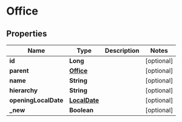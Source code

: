 
# Office

## Properties
Name | Type | Description | Notes
------------ | ------------- | ------------- | -------------
**id** | **Long** |  |  [optional]
**parent** | [**Office**](Office.md) |  |  [optional]
**name** | **String** |  |  [optional]
**hierarchy** | **String** |  |  [optional]
**openingLocalDate** | [**LocalDate**](LocalDate.md) |  |  [optional]
**_new** | **Boolean** |  |  [optional]



